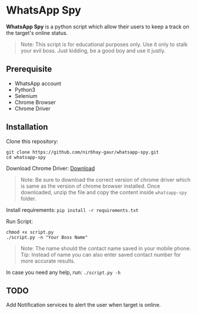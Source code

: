# WhatsApp Spy
**WhatsApp Spy** is a python script which allow their users to keep a track on the target's online status.
>Note: This script is for educational purposes only. Use it only to stalk your evil boss. Just kidding, be a good boy and use it justly.

## Prerequisite
* WhatsApp account 
* Python3
* Selenium
* Chrome Browser
* Chrome Driver

## Installation
Clone this repository:
```
git clone https://github.com/nirbhay-gaur/whatsapp-spy.git
cd whatsapp-spy
```
Download Chrome Driver: [Download](https://sites.google.com/a/chromium.org/chromedriver/downloads)<br />
> Note: Be sure to download the correct version of chrome driver which is same as the version of chrome browser installed.
Once downloaded, unzip the file and copy the content inside `whatsapp-spy` folder.<br />

Install requirements: `pip install -r requirements.txt`<br />

Run Script:
```
chmod +x script.py
./script.py -n "Your Boss Name"
```

> Note: The name should the contact name saved in your mobile phone.<br />
> Tip: Instead of name you can also enter saved contact number for more accurate results.

In case you need any help, run: `./script.py -h`

## TODO
Add Notification services to alert the user when target is online.
